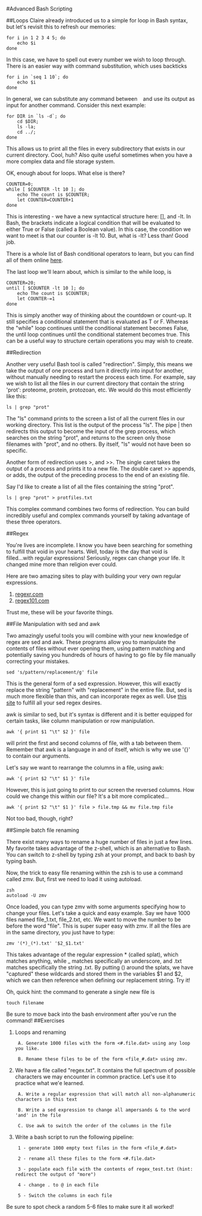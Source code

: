 #Advanced Bash Scripting

##Loops
Claire already introduced us to a simple for loop in Bash syntax, but let's revisit this to refresh our memories:

~~~
for i in 1 2 3 4 5; do
	echo $i
done
~~~

In this case, we have to spell out every number we wish to loop through. There is an easier way with command substitution, which uses backticks

~~~
for i in `seq 1 10`; do
	echo $i
done
~~~

In general, we can substitute any command between ` ` and use its output as input for another command. Consider this next example:

~~~
for DIR in `ls -d`; do
	cd $DIR;
	ls -la;
	cd ../;
done
~~~

This allows us to print all the files in every subdirectory that exists in our current directory. Cool, huh? Also quite useful sometimes when you have a more complex data and file storage system.

OK, enough about for loops. What else is there?

~~~
COUNTER=0;
while [ $COUNTER -lt 10 ]; do
	echo The count is $COUNTER;
	let COUNTER=COUNTER+1
done
~~~

This is interesting - we have a new syntactical structure here: [], and -lt. In Bash, the brackets indicate a logical condition that will be evaluated to either True or False (called a Boolean value). In this case, the condition we want to meet is that our counter is -lt 10. But, what is -lt? Less than! Good job.

There is a whole list of Bash conditional operators to learn, but you can find all of them online [here](http://tldp.org/LDP/abs/html/ops.html).

The last loop we'll learn about, which is similar to the while loop, is

~~~
COUNTER=20;
until [ $COUNTER -lt 10 ]; do
	echo The count is $COUNTER;
	let COUNTER-=1
done
~~~

This is simply another way of thinking about the countdown or count-up. It still specifies a conditional statement that is evaluated as T or F. Whereas the "while" loop continues until the conditional statement becomes False, the until loop continues until the conditional statement becomes true. This can be a useful way to structure certain operations you may wish to create.

##Redirection

Another very useful Bash tool is called "redirection". Simply, this means we take the output of one process and turn it directly into input for another, without manually needing to restart the process each time. For example, say we wish to list all the files in our current directory that contain the string 'prot': proteome, protein, protozoan, etc. We would do this most efficiently like this:

~~~
ls | grep "prot"
~~~

The "ls" command prints to the screen a list of all the current files in our working directory. This list is the output of the process "ls". The pipe | then redirects this output to become the input of the grep process, which searches on the string "prot", and returns to the screen only those filenames with "prot", and no others. By itself, "ls" would not have been so specific.

Another form of redirection uses >, and >>. The single caret takes the output of a process and prints it to a new file. The double caret >> appends, or adds, the output of the preceding process to the end of an existing file.

Say I'd like to create a list of all the files containing the string "prot".

~~~
ls | grep "prot" > protfiles.txt
~~~

This complex command combines two forms of redirection. You can build incredibly useful and complex commands yourself by taking advantage of these three operators.

##Regex

You're lives are incomplete. I know you have been searching for something to fulfill that void in your hearts. Well, today is the day that void is filled...with regular expressions! Seriously, regex can change your life. It changed mine more than religion ever could.

Here are two amazing sites to play with building your very own regular expressions.
1) [regexr.com](http://regexr.com/)
2) [regex101.com](https://regex101.com/)

Trust me, these will be your favorite things.

##File Manipulation with sed and awk

Two amazingly useful tools you will combine with your new knowledge of regex are sed and awk. These programs allow you to manipulate the contents of files without ever opening them, using pattern matching and potentially saving you hundreds of hours of having to go file by file manually correcting your mistakes.

~~~
sed 's/pattern/replacement/g' file
~~~

This is the general form of a sed expression. However, this will exactly replace the string "pattern" with "replacement" in the entire file. But, sed is much more flexible than this, and can incorporate regex as well. Use [this site](https://www.gnu.org/software/sed/manual/html_node/Regular-Expressions.html) to fulfill all your sed regex desires.

awk is similar to sed, but it's syntax is different and it is better equipped for certain tasks, like column manipulation or row manipulation.

~~~
awk '{ print $1 "\t" $2 }' file
~~~
will print the first and second columns of file, with a tab between them. Remember that awk is a language in and of itself, which is why we use '{}' to contain our arguments.

Let's say we want to rearrange the columns in a file, using awk:

~~~
awk '{ print $2 "\t" $1 }' file
~~~

However, this is just going to print to our screen the reversed columns. How could we change this within our file? It's a bit more complicated...

~~~
awk '{ print $2 "\t" $1 }' file > file.tmp && mv file.tmp file
~~~

Not too bad, though, right?

##Simple batch file renaming

There exist many ways to rename a huge number of files in just a few lines. My favorite takes advantage of the z-shell, which is an alternative to Bash. You can switch to
z-shell by typing zsh at your prompt, and back to bash by typing bash.

Now, the trick to easy file renaming within the zsh is to use a command called zmv. But, first we need to load it using autoload.

~~~
zsh
autoload -U zmv
~~~

Once loaded, you can type zmv with some arguments specifying how to change your files. Let's take a quick and easy example. Say we have 1000 files named file_1.txt, file_2.txt, etc. We want to move the number to be before the word "file". This is super super easy with zmv. If all the files are in the same directory, you just have to type:

~~~
zmv '(*)_(*).txt' '$2_$1.txt'
~~~

This takes advantage of the regular expression * (called splat), which matches anything, while _ matches specifically an underscore, and .txt matches specifically the string .txt. By putting () around the splats, we have "captured" these wildcards and stored them in the variables $1 and $2, which we can then reference when defining our replacement string. Try it!

Oh, quick hint: the command to generate a single new file is

~~~
touch filename
~~~

Be sure to move back into the bash environment after you've run the command!
##Exercises
1. Loops and renaming

        A. Generate 1000 files with the form <#.file.dat> using any loop you like.

        B. Rename these files to be of the form <file_#.dat> using zmv.

2. We have a file called "regex.txt". It contains the full spectrum of possible characters we may encounter in common practice. Let's use it to practice what we'e learned.

        A. Write a regular expression that will match all non-alphanumeric characters in this text

        B. Write a sed expression to change all ampersands & to the word 'and' in the file

        C. Use awk to switch the order of the columns in the file

3. Write a bash script to run the following pipeline:

        1 - generate 1000 empty text files in the form <file_#.dat>

        2 - rename all these files to the form <#.file.dat>

        3 - populate each file with the contents of regex_test.txt (hint: redirect the output of "more")

        4 - change . to @ in each file

        5 - Switch the columns in each file

Be sure to spot check a random 5-6 files to make sure it all worked!
